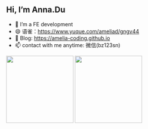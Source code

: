 ## Hi, I’m Anna.Du

- 💬 I’m a FE development
- 😄 语雀：https://www.yuque.com/ameliad/gngv44
- 🌱 Blog: https://amelia-coding.github.io
- 📫 contact with me anytime: 微信(bz123sn)
  
<div>
<img height="180vw" src="https://github-readme-stats.vercel.app/api?username=amelia-coding&show_icons=false"/>
<img height="180vw" src="https://github-readme-stats.vercel.app/api/top-langs/?username=amelia-coding&layout=compact"/>
</div>




